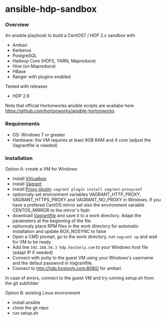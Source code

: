 # ansible-hdp-sandbox

### Overview

An ansible playbook to build a CentOS7 / HDP 2.x sandbox with
* Ambari
* Kerberos
* PostgreSQL
* Hadoop Core (HDFS, YARN, Mapreduce)
* Hive (on Mapreduce)
* HBase
* Ranger with plugins enabled

Tested with releases
* HDP 2.6

Note that official Hortonworks ansible scripts are availabe here https://github.com/hortonworks/ansible-hortonworks


### Requirements

* OS: Windows 7 or greater
* Hardware: the VM requires at least 8GB RAM and 4 core (adjust the Vagrantfile is needed)


### Installation

Option A: create a VM for Windows 
* install [Virtualbox](https://www.virtualbox.org/)
* install [Vagrant](https://www.vagrantup.com/downloads.html)
* install [Proxy plugin](https://github.com/tmatilai/vagrant-proxyconf): `vagrant plugin install vagrant-proxyconf`
* optionnaly set environment variables VAGRANT_HTTP_PROXY, VAGRANT_HTTPS_PROXY and VAGRANT_NO_PROXY in Windows. If you have a prefered CentOS mirror set also the environment variable CENTOS_MIRROR to the mirror's fqdn
* download [Vagrantfile](https://raw.githubusercontent.com/hbraux/ansible-hdp-sandbox/master/Vagrantfile) and save it to a work directory. Adapt the parameters at the beginning of the file
* optionnaly place RPM files in the work directory for automatic installation and update BOX_NOSYNC to false
* Open a CMD prompt, go to the work directory, run `vagrant up` and wait for VM to be ready
* Add line `192.168.56.3 hdp.hostonly.com` to your Windows host file (adapt IP if needed)
* Connect with putty to the guest VM using your Windows's username and the defaut password in Vagrantfile.
* Connect to http://hdp.hostonly.com:8080/ for ambari

In case of errors, connect to the guest VM and try running setup.sh from the git subfolder

Option B: existing Linux environment
* install ansible 
* clone the git repo
* run setup.sh



